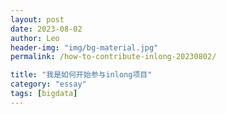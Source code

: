```yaml
---
layout: post
date: 2023-08-02
author: Leo
header-img: "img/bg-material.jpg"
permalink: /how-to-contribute-inlong-20230802/

title: "我是如何开始参与inlong项目"
category: "essay"
tags: [bigdata]
---
```

